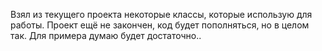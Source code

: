 Взял из текущего проекта некоторые классы, которые использую для работы. Проект ещё не закончен, код будет пополняться, но в целом так.
Для примера думаю будет достаточно..
